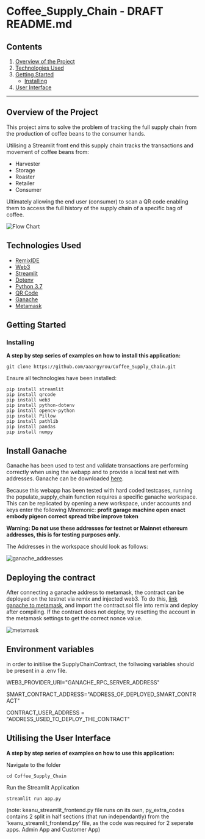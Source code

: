 # Coffee_Supply_Chain - DRAFT README.md

## Contents
1. [Overview of the Project](#overview-of-the-project)
2. [Technologies Used](#technologies-used)
3. [Getting Started](#getting-started)
    * [Installing](#installing)
4. [User Interface](#utilising-the-user-interface)


---
## Overview of the Project

This project aims to solve the problem of tracking the full supply chain from the production of coffee beans to the consumer hands.

Utilising a Streamlit front end this supply chain tracks the transactions and movement of coffee beans from:
* Harvester
* Storage
* Roaster
* Retailer
* Consumer

Ultimately allowing the end user (consumer) to scan a QR code enabling them to access the full history of the supply chain of a specific bag of coffee.


![Flow Chart](./Images/flow_structure.png)


## Technologies Used

* [RemixIDE](https://remix-project.org/)
* [Web3](https://web3py.readthedocs.io/en/stable)
* [Streamlit](https://streamlit.io/)
* [Dotenv](https://pypi.org/project/python-dotenv/)
* [Python 3.7]()
* [QR Code](https://pypi.org/project/qrcode/)
* [Ganache](https://trufflesuite.com/ganache/)
* [Metamask](https://metamask.io/)


## Getting Started
### Installing
**A step by step series of examples on how to install this application:**

	git clone https://github.com/aaargyrou/Coffee_Supply_Chain.git

Ensure all technologies have been installed:

    pip install streamlit
    pip install qrcode
    pip install web3
    pip install python-dotenv
    pip install opencv-python
    pip install Pillow
    pip install pathlib
    pip install pandas
    pip install numpy


## Install Ganache
Ganache has been used to test and validate transactions are performing correctly when using the webapp and to provide a local test net with addresses. 
Ganache can be downloaded [here](https://trufflesuite.com/ganache/).

Because this webapp has been tested with hard coded testcases, running the populate_supply_chain function requires a specific ganache workspace. This can be replicated by opening a new workspace, under accounts and keys enter the following Mnemonic: **profit garage machine open enact embody pigeon correct spread tribe improve token**

**Warning: Do not use these addresses for testnet or Mainnet ethereum addresses, this is for testing purposes only.**

The Addresses in the workspace should look as follows:

![ganache_addresses](Images/ganache_screenshot.png)


## Deploying the contract
After connecting a ganache address to metamask, the contract can be deployed on the testnet via remix and injected web3. To do this, [link ganache to metamask](https://dapp-world.com/blogs/01/how-to-connect-ganache-with-metamask-and-deploy-smart-contracts-on-remix-without-1619847868947), and import the contract.sol file into remix and deploy after compiling. If the contract does not deploy, try resetting the account in the metamask settings to get the correct nonce value.

![metamask](Images/contract_deploy.png)


## Environment variables
in order to initilise the SupplyChainContract, the follwoing variables should be present in a .env 
file.

WEB3_PROVIDER_URI="GANACHE_RPC_SERVER_ADDRESS"

SMART_CONTRACT_ADDRESS="ADDRESS_OF_DEPLOYED_SMART_CONTRACT"

CONTRACT_USER_ADDRESS = "ADDRESS_USED_TO_DEPLOY_THE_CONTRACT"
## Utilising the User Interface
**A step by step series of examples on how to use this application:**

Navigate to the folder

    cd Coffee_Supply_Chain

Run the Streamlit Application

    streamlit run app.py

(note: keanu_streamlit_frontend.py file runs on its own, py_extra_codes contains 2 split in half sections (that run independantly) from the 'keanu_streamlit_frontend.py' file, as the code was required for 2 seperate apps. Admin App and Customer App)